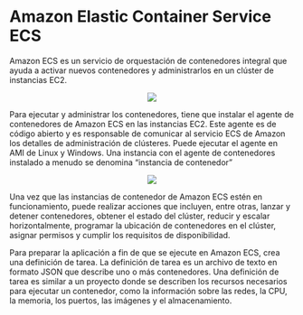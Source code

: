 #  Amazon Elastic Container Service ECS

Amazon ECS es un servicio de orquestación de contenedores integral que ayuda a activar nuevos contenedores y administrarlos en un clúster de instancias EC2.

<p align="center">
  <img src="https://github.com/dimasx010/knowledge/assets/105082657/dcf88406-bccb-4f30-bed4-93482a931f80">
</p>

Para ejecutar y administrar los contenedores, tiene que instalar el agente de contenedores de Amazon ECS en las instancias EC2. Este agente es de código abierto y es responsable de comunicar al servicio ECS de Amazon los detalles de administración de clústeres. Puede ejecutar el agente en AMI de Linux y Windows. Una instancia con el agente de contenedores instalado a menudo se denomina “instancia de contenedor”


<p align="center">
  <img src="https://github.com/dimasx010/knowledge/assets/105082657/ca997b5b-4cb3-41cb-adfe-00d641a8cd39">
</p>

​Una vez que las instancias de contenedor de Amazon ECS estén en funcionamiento, puede realizar acciones que incluyen, entre otras, lanzar y detener contenedores, obtener el estado del clúster, reducir y escalar horizontalmente, programar la ubicación de contenedores en el clúster, asignar permisos y cumplir los requisitos de disponibilidad.

Para preparar la aplicación a fin de que se ejecute en Amazon ECS, crea una definición de tarea. La definición de tarea es un archivo de texto en formato JSON que describe uno o más contenedores. Una definición de tarea es similar a un proyecto donde se describen los recursos necesarios para ejecutar un contenedor, como la información sobre las redes, la CPU, la memoria, los puertos, las imágenes y el almacenamiento.

